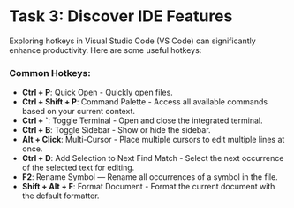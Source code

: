 # Task 3: Discover IDE Features

Exploring hotkeys in Visual Studio Code (VS Code) can significantly enhance productivity. Here are some useful hotkeys:

### Common Hotkeys:

- **Ctrl + P**: Quick Open - Quickly open files.
- **Ctrl + Shift + P**: Command Palette - Access all available commands based on your current context.
- **Ctrl + `**: Toggle Terminal - Open and close the integrated terminal.
- **Ctrl + B**: Toggle Sidebar - Show or hide the sidebar.
- **Alt + Click**: Multi-Cursor - Place multiple cursors to edit multiple lines at once.
- **Ctrl + D**: Add Selection to Next Find Match - Select the next occurrence of the selected text for editing.
- **F2**: Rename Symbol — Rename all occurrences of a symbol in the file.
- **Shift + Alt + F**: Format Document - Format the current document with the default formatter.
